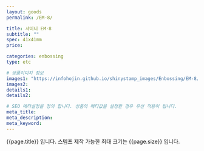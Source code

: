 ```yaml
---
layout: goods
permalink: /EM-8/

title: 샤이니 EM-8
subtitle: ""
spec: 41x41mm
price: 

categories: enbossing
type: etc

# 상품이미지 정보
images1: "https://infohojin.github.io/shinystamp_images/Enbossing/EM-8/EM-8_1.jpg"
images2:
details1:
details2:    

# SEO 메타설정을 정의 합니다. 상품의 메타값을 설정한 경우 우선 적용이 됩니다.
meta_title: 
meta_description:
meta_keyword:
---
```


{{page.title}} 입니다. 스템프 제작 가능한 최대 크기는 {{page.size}} 입니다.